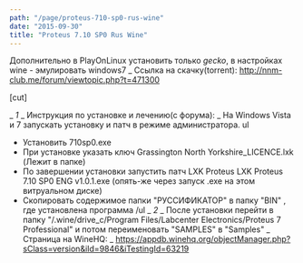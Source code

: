 ```yaml
---
path: "/page/proteus-710-sp0-rus-wine"
date: "2015-09-30"
title: "Proteus 7.10 SP0 Rus Wine"
---
```

Дополнительно в PlayOnLinux установить только *gecko*, в настройках wine - эмулировать windows7
_ Ссылка на скачку(torrent): http://nnm-club.me/forum/viewtopic.php?t=471300

[cut]

_  *1*
_ Инструкция по установке и лечению(с форума):
_ На Windows Vista и 7 запускать установку и патч в режиме администратора.
ul
* Установить 710sp0.exe
* При установке указать ключ Grassington North Yorkshire_LICENCE.lxk (Лежит в папке)
* По завершении установки запустить патч LXK Proteus LXK Proteus 7.10 SP0 ENG v1.0.1.exe (опять-же через запуск .exe на этом витруальном диске)
* Скопировать содержимое папки "РУССИФИКАТОР" в папку "BIN" , где установлена программа
/ul
_  *2*
_ После установки перейти в папку
"/.wine/drive_c/Program Files/Labcenter Electronics/Proteus 7 Professional" и потом переименовать "SAMPLES" в "Samples"
_ Страница на WineHQ:
_ https://appdb.winehq.org/objectManager.php?sClass=version&iId=9846&iTestingId=63219

